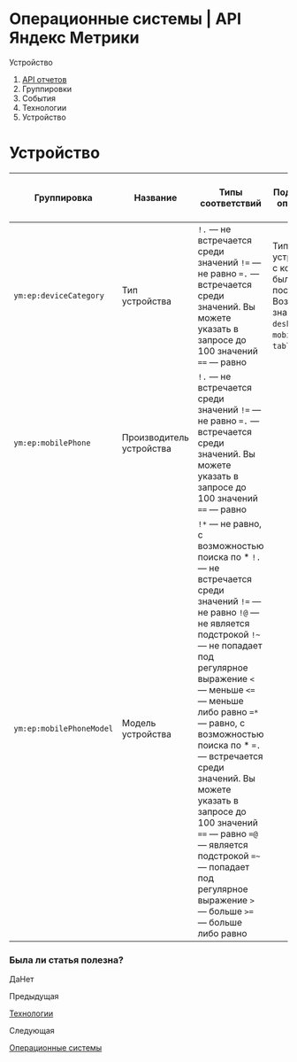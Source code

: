 # Операционные системы | API Яндекс Метрики

Устройство

  1. [API отчетов](../../index.md)
  2. Группировки
  3. События
  4. Технологии
  5. Устройство

# Устройство

**Группировка** |  **Название** |  **Типы соответствий** |  **Подробное описание** |  **Расшифровка** |  **Минимальная дата для создания отчета**  
---|---|---|---|---|---  
`ym:ep:deviceCategory` |  Тип устройства |  `!.` — не встречается среди значений `!=` — не равно `=.` — встречается среди значений. Вы можете указать в запросе до 100 значений `==` — равно |  Тип устройства, с которого было посещение. Возможные значения: `desktop`, `mobile`, `tablet`, `tv`. |  `ym:ep:deviceCategoryName` |  2014-07-23  
`ym:ep:mobilePhone` |  Производитель устройства |  `!.` — не встречается среди значений `!=` — не равно `=.` — встречается среди значений. Вы можете указать в запросе до 100 значений `==` — равно |  |  `ym:ep:mobilePhoneName` |  2009-08-12  
`ym:ep:mobilePhoneModel` |  Модель устройства |  `!*` — не равно, с возможностью поиска по * `!.` — не встречается среди значений `!=` — не равно `!@` — не является подстрокой `!~` — не попадает под регулярное выражение `<` — меньше `<=` — меньше либо равно `=*` — равно, с возможностью поиска по * `=.` — встречается среди значений. Вы можете указать в запросе до 100 значений `==` — равно `=@` — является подстрокой `=~` — попадает под регулярное выражение `>` — больше `>=` — больше либо равно |  |  |  2009-08-12  
  
### Была ли статья полезна?

ДаНет

Предыдущая

[Технологии](../event_params/technology.md)

Следующая

[Операционные системы](os.md)